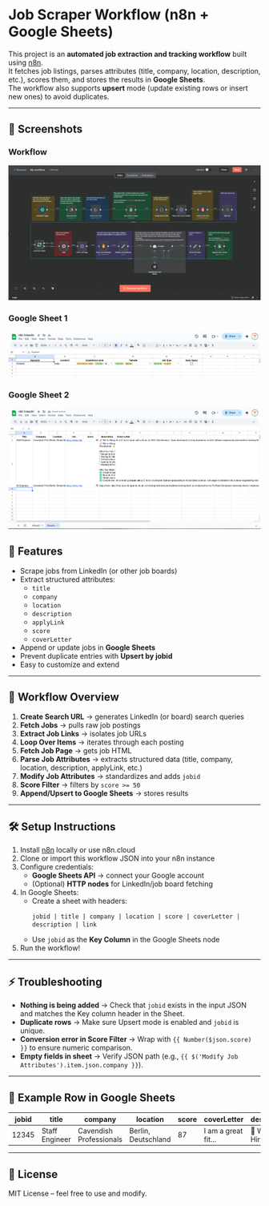 # Job Scraper Workflow (n8n + Google Sheets)

This project is an **automated job extraction and tracking workflow** built using [n8n](https://n8n.io/).  
It fetches job listings, parses attributes (title, company, location, description, etc.), scores them, and stores the results in **Google Sheets**.  
The workflow also supports **upsert** mode (update existing rows or insert new ones) to avoid duplicates.

---

## 📸 Screenshots

### Workflow
![Workflow](./workflow.png)

### Google Sheet 1
![Sheet 1](./sheet1.png)

### Google Sheet 2
![Sheet 2](./sheet2.png)


## 🚀 Features
- Scrape jobs from LinkedIn (or other job boards)
- Extract structured attributes:
  - `title`
  - `company`
  - `location`
  - `description`
  - `applyLink`
  - `score`
  - `coverLetter`
- Append or update jobs in **Google Sheets**
- Prevent duplicate entries with **Upsert by jobid**
- Easy to customize and extend

---

## 📂 Workflow Overview
1. **Create Search URL** → generates LinkedIn (or board) search queries  
2. **Fetch Jobs** → pulls raw job postings  
3. **Extract Job Links** → isolates job URLs  
4. **Loop Over Items** → iterates through each posting  
5. **Fetch Job Page** → gets job HTML  
6. **Parse Job Attributes** → extracts structured data (title, company, location, description, applyLink, etc.)  
7. **Modify Job Attributes** → standardizes and adds `jobid`  
8. **Score Filter** → filters by `score >= 50`  
9. **Append/Upsert to Google Sheets** → stores results

---

## 🛠️ Setup Instructions
1. Install [n8n](https://docs.n8n.io/getting-started/installation/) locally or use n8n.cloud
2. Clone or import this workflow JSON into your n8n instance
3. Configure credentials:
   - **Google Sheets API** → connect your Google account
   - (Optional) **HTTP nodes** for LinkedIn/job board fetching
4. In Google Sheets:
   - Create a sheet with headers:
     ```
     jobid | title | company | location | score | coverLetter | description | link
     ```
   - Use `jobid` as the **Key Column** in the Google Sheets node
5. Run the workflow!

---

## ⚡ Troubleshooting
- **Nothing is being added** → Check that `jobid` exists in the input JSON and matches the Key column header in the Sheet.
- **Duplicate rows** → Make sure Upsert mode is enabled and `jobid` is unique.
- **Conversion error in Score Filter** → Wrap with `{{ Number($json.score) }}` to ensure numeric comparison.
- **Empty fields in sheet** → Verify JSON path (e.g., `{{ $('Modify Job Attributes').item.json.company }}`).

---

## 📌 Example Row in Google Sheets
| jobid  | title          | company                 | location            | score | coverLetter         | description         | link                  |
|--------|----------------|-------------------------|---------------------|-------|---------------------|---------------------|-----------------------|
| 12345  | Staff Engineer | Cavendish Professionals | Berlin, Deutschland | 87    | I am a great fit... | 🚀 We're Hiring ... | https://linkedin.com/... |

---

## 📜 License
MIT License – feel free to use and modify.
